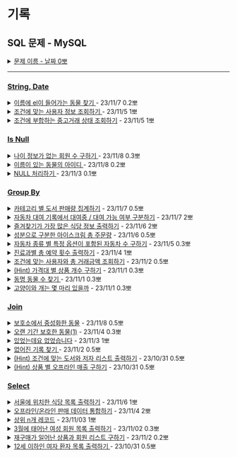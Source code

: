 # 기록
## SQL 문제 - MySQL 

<details>
<summary><a href="">문제 이름 - 날짜 0뽀</a></summary>
<div markdown="1">
<ul>
<li>문제 핵심</li>
<li>새로 알게된 것</li>
<li>궁금한 / 보충이 필요한 부분</li>
<li>하고 싶은 말</li>
</ul>
</div>
</details>

-----
### [String, Date](StringDate)


<details>
<summary><a href="StringDate/AnimalWithAnElInItsName.sql.sql">이름에 el이 들어가는 동물 찾기 </a>- 23/11/7 0.2뽀</summary>
<div markdown="1">
<ul>
<li>문제 핵심<ul>
<li>문자열 포함 여부 확인하기</li>
</ul>
</li>
<li>새로 알게된 것<ul>
<li>ike에 알파벳은 대소문자 구분 X</li>
<li>order by도 대소문자 구분 X</li>
</ul>
</li>
</ul>
</div>
</details>



<details>
<summary><a href="StringDate/UserInformation.sql">조건에 맞는 사용자 정보 조회하기 </a>- 23/11/5 1뽀</summary>
<div markdown="1">
<ul>
<li>문제 핵심<ul>
<li>문자를 적절히 더해 주소 나타내기</li>
<li>문자를 적절히 나눠 핸드폰 번호 나타내기</li>
</ul>
</li>
<li>새로 알게된 것<ul>
<li>CONCAT, SUBSTRING</li>
</ul>
</li>
<li>궁금한 / 보충이 필요한 부분<ul>
<li>정규 표현식</li>
</ul>
</li>
<li>하고 싶은 말<ul>
<li>총미님, 정빈님, 지원님이랑 같이 했다! 즐겁다 ㅎㅅㅎ</li>
</ul>
</li>
</ul>
</div>
</details>



<details>
<summary><a href="StringDate/TheStatusOfUsedTransactions.sql">조건에 부합하는 중고거래 상태 조회하기</a> - 23/11/5 1뽀</summary>
<div markdown="1">
<ul>
<li>문제 핵심<ul>
<li>특정 문자를 다른 문자로 변환</li>
</ul>
</li>
<li>새로 알게된 것<ul>
<li>case when </li>
</ul>
</li>
<li>궁금한 / 보충이 필요한 부분<ul>
<li>replace</li>
</ul>
</li>
</ul>
</div>
</details>


### [Is Null](ISNULL)

<details>
<summary><a href="ISNULL/MembersWithoutAgeInformation.sql">나이 정보가 없는 회원 수 구하기 </a> - 23/11/8 0.3뽀</summary>
<div markdown="1">
<ul>
<li>문제 핵심<ul>
<li>sum, count, null의 관계</li>
</ul>
</li>
<li>새로 알게된 것<ul>
<li>count<ul>
<li>null 포함해서 count함</li>
<li>null인 경우 1 반환해 count도 가능</li>
</ul>
</li>
<li>sum<ul>
<li>sum( is null ) is null은 true/false 1/0 반환</li>
</ul>
</li>
</ul>
</li>
<li>궁금한 / 보충이 필요한 부분<ul>
<li>집계함수 등에서 null의 처리</li>
</ul>
</li>
<li>하고 싶은 말<ul>
<li>과거의 정빈님에게 여러 방식으로 푸는 법을 열심히 배웠다!</li>
</ul>
</li>
</ul>
</div>
</details>


<details>
<summary><a href="ISNULL/IDOfTheAnimalWithAName.sql">이름이 있는 동물의 아이디 </a> - 23/11/8 0.2뽀</summary>
<div markdown="1">
<ul>
<li>문제 핵심<ul>
<li>NAME이 비어있지 않은 곳 출력하기</li>
</ul>
</li>
</ul>
</div>
</details>

<details>
<summary><a href="ISNULL/ProcessingNULL.sql">NULL 처리하기 </a> - 23/11/3 0.1뽀</summary>
<div markdown="1">
<ul>
<li>문제 핵심<ul>
<li>NULL 처리하기</li>
</ul>
</li>
<li>새로 알게된 것<ul>
<li>IFNULL 사용법</li>
</ul>
</li>
<li>궁금한 / 보충이 필요한 부분</li>
<li>하고 싶은 말</li>
</ul>
</div>
</details>

### [Group By](GROUPBY)


<details>
<summary><a href="GROUPBY/CountingBookSalesByCategory.sql">카테고리 별 도서 판매량 집계하기</a> - 23/11/7 0.5뽀</summary>
<div markdown="1">
<ul>
<li>문제 핵심<ul>
<li>카테고리 별 도서 판매량을 합산하기</li>
</ul>
</li>
<li>새로 알게된 것<ul>
<li>.</li>
</ul>
</li>
<li>궁금한 / 보충이 필요한 부분<ul>
<li>.</li>
</ul>
</li>
<li>하고 싶은 말<ul>
<li>봉승님 정빈님이랑 지원님 &gt;&lt; 이랑 같이~.~</li>
</ul>
</li>
</ul>
</div>
</details>


<details>
<summary><a href="GROUPBY/DistinguishWhetherCarRentalIsAvailableRentalInTheCarRentalRecord.sql">자동차 대여 기록에서 대여중 / 대여 가능 여부 구분하기</a> - 23/11/7 2뽀</summary>
<div markdown="1">
<ul>
<li>문제 핵심<ul>
<li>case로 조건 분기, case 내에서 걸러주기</li>
</ul>
</li>
<li>새로 알게된 것<ul>
<li>subquery를 case when in( ) 사용하기</li>
<li>group by 후 select에서 group by 컬럼으로 이용하지 않으면 대표값으로 이용되는 점 주의!</li>
</ul>
</li>
<li>궁금한 / 보충이 필요한 부분<ul>
<li>between 포맷 통일되면 가능 ? dateformat은 가능</li>
</ul>
</li>
</ul>
</div>
</details>






<details>
<summary><a href="GROUPBY/theMostFavoriteRestaurantInformation.sql.sql.sql">즐겨찾기가 가장 많은 식당 정보 출력하기</a> - 23/11/6 2뽀</summary>
<div markdown="1">
<ul>
<li>문제 핵심<ul>
<li>그룹 별 가장 많은 favorite 출력하기</li>
</ul>
</li>
<li>새로 알게된 것<ul>
<li>WHERE IN 으로 서브 쿼리 사용법</li>
<li>집계함수를 사용한 컬럼과 groupby 이용된 컬럼이 아닌 걸 출력하면, 연계된 결과가 아닌 각각 별개의 값이 출력됨.</li>
</ul>
</li>
<li>궁금한 / 보충이 필요한 부분<ul>
<li>where in, 서브쿼리 사용법</li>
<li>FAVORITES이 중복인 경우 걸러주는 건?</li>
</ul>
</li>
<li>하고 싶은 말<ul>
<li>집계함수와 매칭하는 게 어려웠음.</li>
</ul>
</li>
</ul>
</div>
</details>



<details>
<summary><a href="GROUPBY/TotalOrderOfIceCreamDividedByIngredients.sql.sql">성분으로 구분한 아이스크림 총 주문량</a> - 23/11/6 0.5뽀</summary>
<div markdown="1">
<ul>
<li>문제 핵심<ul>
<li>같은 성분 아이스크림 구하고 합계 구하기</li>
</ul>
</li>
<li>새로 알게된 것<ul>
<li>inner join인 경우 where로 결합 가능</li>
</ul>
</li>
</ul>
</div>
</details>

<details>
<summary><a href="GROUPBY/CarsWithSpecificOptionsByCarType.sql">자동차 종류 별 특정 옵션이 포함된 자동차 수 구하기</a> - 23/11/5 0.3뽀</summary>
<div markdown="1">
</div>
<ul>
<li>문제 핵심<ul>
<li>특정 문자 포함 여부 확인하기</li>
</ul>
</li>
<li>새로 알게된 것<ul>
<li>LIKE</li>
</ul>
</li>
<li>궁금한 / 보충이 필요한 부분<ul>
<li>LIKE, CONCAT</li>
<li>문제 예시 파악 후 조건 줄이기</li>
</ul>
</li>
</ul>
</details>


<details>
<summary><a href="GROUPBY/TheTotalNumberOfAppointmentsPerDepartment.sql">진료과별 총 예약 횟수 출력하기</a> - 23/11/4 1뽀</summary>
<div markdown="1">
<ul>
<li>문제 핵심<ul>
<li>월로 조회 후 진료과코드로 묶어 count하기</li>
</ul>
</li>
<li>새로 알게된 것<ul>
<li>별칭에 “” 안 붙여도 됨.</li>
<li>ORDER BY 에 별칭 사용 가능</li>
</ul>
</li>
</ul>
</div>
</details>

<details>
<summary><a href="GROUPBY/TotalTransactionAmountMeetsTheCondition.sql"> 조건에 맞는 사용자와 총 거래금액 조회하기</a> - 23/11/2 0.5뽀 </summary>
<div markdown="1">
<ul>
<li>문제 핵심<ul>
<li>다른 컬럼명으로 JOIN하기</li>
</ul>
</li>
<li>새로 알게된 것<ul>
<li>.</li>
</ul>
</li>
<li>궁금한 / 보충이 필요한 부분<ul>
<li>숫자 단위를 잘 보자! </li>
</ul>
</li>
</ul>
</div>
</details>



<details>
<summary> <a href="GROUPBY/FindProductsByPriceRange.sql"> (Hint) 가격대 별 상품 개수 구하기</a>
 - 23/11/1 0.3뽀</summary>
<div markdown="1">
<ul>
<li>문제 핵심<ul>
<li>계산해서 group by 하기!</li>
</ul>
</li>
<li>새로 알게된 것<ul>
<li>SELECT 절에서 계산한 값으로 column 생성</li>
</ul>
</li>
<li>궁금한 / 보충이 필요한 부분<ul>
<li>FLOOR 사용법</li>
</ul>
</li>
<li>하고 싶은 말<ul>
<li>오늘도~! 정빈님이 풀자고 한 덕에 후다닥~ 한 30분 내에 3문제 다 푼 것 같다~ !!! 야호야호~!~!</li>
<li>계산.. 해야 한다니.. 이제 ... 더 열심히 생각해야 한다... 더 적절한 계산...</li>
</ul>
</li>
</ul>
</div>
</details>

<details>
<summary><a href="GROUPBY/FindTheSameNameAnimals.sql"> 동명 동물 수 찾기 </a> - 23/11/1 0.3뽀</summary>
<div markdown="1">
<ul>
<li>문제 핵심<ul>
<li>NULL 제외한 값 조회하기</li>
</ul>
</li>
<li>새로 알게된 것<ul>
<li>IS NOT NULL 사용!</li>
</ul>
</li>
<li>궁금한 / 보충이 필요한 부분<ul>
<li>WHERE에 쓰는 것과 HAVING에 쓰는 것의 차이점.</li>
</ul>
</li>
</ul>
</div>
</details>


<details>
<summary> <a href="GROUPBY/HowManyCatsAndDogs.sql">고양이와 개는 몇 마리 있을까</a> - 23/11/1 0.3뽀</summary>
<div markdown="1">
<ul>
<li>문제 핵심<ul>
<li>group by, count 사용 </li>
</ul>
</li>
<li>새로 알게된 것<ul>
<li>count(*) 사용과 group by로 묶은 컬럼으로 넣어 사용하는 것과 결과가 같음.</li>
</ul>
</li>
<li>궁금한 / 보충이 필요한 부분<ul>
<li>count() 대상 정확히 알기</li>
</ul>
</li>
</ul>
</div>
</details>

### [Join](JOIN)


<details>
<summary><a href="JOIN/AnimalNeuteredInAShelter.sql">보호소에서 중성화한 동물</a> - 23/11/8 0.5뽀</summary>
<div markdown="1">
<ul>
<li>문제 핵심<ul>
<li>LIKE와 NOT LIKE로 조건 확인하기</li>
</ul>
</li>
<li>하고 싶은 말<ul>
<li>정빈님과 지원님과 &gt;&lt;</li>
</ul>
</li>
</ul>
</div>
</details>

<details>
<summary><a href="JOIN/Long-termAnimal1.sql">오랜 기간 보호한 동물(1)</a> - 23/11/4 0.3뽀</summary>
<div markdown="1">
<ul>
<li>문제 핵심<ul>
<li>nullable로 조건 찾기, left join</li>
</ul>
</li>
</ul>
</div>
</details>

<details>
<summary><a href="JOIN/ThereWasButThereWasNot.sql">있었는데요 없었습니다</a> - 23/11/3 1뽀</summary>
<div markdown="1">
<ul>
<li>문제 핵심<ul>
<li>join한 테이블로 날짜 비교</li>
</ul>
</li>
<li>새로 알게된 것<ul>
<li>datetime 비교하는 법</li>
</ul>
</li>
<li>궁금한 / 보충이 필요한 부분<ul>
<li>LEFT JOIN, INNER JOIN 기준</li>
</ul>
</li>
</ul>
</div>
</details>


<details>
<summary><a href="JOIN/MissingRecords.sql">없어진 기록 찾기 </a> - 23/11/2 0.5뽀</summary>
<div markdown="1">
<ul>
<li>문제 핵심<ul>
<li>LEFT JOIN, Nullable 확인 및 조회할 컬럼 설정</li>
</ul>
</li>
<li>새로 알게된 것<ul>
<li>문제 표의 null 허용 여부를 잘 보고 비교할 컬럼을 선택해야 함.</li>
</ul>
</li>
<li>궁금한 / 보충이 필요한 부분<ul>
<li>.</li>
</ul>
</li>
<li>하고 싶은 말<ul>
<li>총미님도 같이 풀었다! ㅎㅅㅎ 짱짱~! 계속 같이 풀고 싶다!</li>
</ul>
</li>
</ul>
</div>
</details>


<details>
<summary><a href="JOIN/PrintBooksAndAuthorList.sql"> (Hint) 조건에 맞는 도서와 저자 리스트 출력하기</a> - 23/10/31 0.5뽀 </summary>
<div markdown="1">
<ul>
<li>문제 핵심<ul>
<li>INNER JOIN과 조건 설정</li>
</ul>
</li>
<li>새로 알게된 것<ul>
<li>DATA_FORMAT</li>
</ul>
</li>
</ul>
</div>
</details>


<details>
<summary><a href="JOIN/GetSumByProduct.sql">(Hint) 상품 별 오프라인 매출 구하기</a> - 23/10/31 0.5뽀 </summary>
<div markdown="1">
<ul>
<li>문제 핵심<ul>
<li>GROUP BY와 SUM 이용하기</li>
</ul>
</li>
<li>새로 알게된 것<ul>
<li>SUM(COLUMN) → COLUMN 대신 컬럼 계산식으로 넣을 수 있음.</li>
<li>ORDER BY 기준 두 개</li>
</ul>
</li>
<li>궁금한 / 보충이 필요한 부분<ul>
<li>집계 함수!</li>
<li>SUM이 빠지면 무슨 값이 나오는 거지?</li>
</ul>
</li>
<li>하고 싶은 말<ul>
<li>새벽에 우다다 두 문제 풀어서 세 문제 풀었다!!!</li>
<li>오랜만에 보니 재밌고, 집계 함수는 역시.. 뭔가 까다롭다는 것...</li>
</ul>
</li>
</ul>
</div>
</details>

### [Select](Select)



<details>
<summary><a href="Select/ListOfRestaurantsLocatedInSeoul.sql">서울에 위치한 식당 목록 출력하기</a> - 23/11/6 1뽀</summary>
<div markdown="1">
<ul>
<li>문제 핵심<ul>
<li>조건으로 한 번 걸러주기</li>
</ul>
</li>
<li>새로 알게된 것<ul>
<li>WHERE 사용할 때도 어디 컬럼인지 표기해야 함.</li>
<li>서브 쿼리 사용하지 않고, JOIN, WHERE로도 가능</li>
</ul>
</li>
<li>궁금한 / 보충이 필요한 부분<ul>
<li>WHERE (infos.REST_ID)</li>
<li>LIKE ‘서울%’</li>
</ul>
</li>
<li>하고 싶은 말<ul>
<li>봉승님, 정빈님, 지원님이랑 함께 풀었다&gt;&lt; ㅎㅎㅎ </li>
</ul>
</li>
</ul>
</div>
</details>


<details>
<summary><a href="Select/ConsolidateOfflineAndOnlineSalesData.sql">오프라인/온라인 판매 데이터 통합하기</a> - 23/11/4 2뽀</summary>
<div markdown="1">
<ul>
<li>문제 핵심<ul>
<li>테이블 합치고, 없는 값 null 처리</li>
</ul>
</li>
<li>새로 알게된 것<ul>
<li>union 시 order by만 하나, 다른 where 등은 각각 처리.</li>
<li>union 은 중복 제거, union all은 중복 포함</li>
<li>궁금한 / 보충이 필요한 부분</li>
<li>full outer join은 이건 언제 쓰지?</li>
</ul>
</li>
<li>하고 싶은 말<ul>
<li>정빈님이 union 알려주셨다!!!! union, union all의 차이점과 order by는 맨 마지막 한 번만 쓴다고 공부한 게 어렴풋 기억나서 재미있었다.</li>
</ul>
</li>
</ul>
</div>
</details>

<details>
<summary><a href="">상위 n개 레코드</a> - 23/11/03 1뽀</summary>
<div markdown="1">
<ul>
<li>문제 핵심<ul>
<li>LIMIT, 서브 쿼리.</li>
</ul>
</li>
<li>새로 알게된 것<ul>
<li>LIMIT 이용법</li>
</ul>
</li>
<li>궁금한 / 보충이 필요한 부분<ul>
<li>LIMIT 맨 아래에 보고 싶은 거 거르기<ul>
<li>order by와 함께 사용 시 top만 확인 가능</li>
</ul>
</li>
<li>서브 쿼리로 min 선택해서 min값과 같은 datetime 선택<ul>
<li>min 선택 시 해당 컬럼의 data 값 한 개만 들고 옴.</li>
</ul>
</li>
</ul>
</li>
<li>하고 싶은 말<ul>
<li>정빈님과 총미님과 풀었다~~! 서브 쿼리를 좀 더 연습해야겠다.</li>
</ul>
</li>
</ul>
</div>
</details>

<details>
<summary><a href="Select/MemberListBornInMarch.sql"> 3월에 태어난 여성 회원 목록 출력하기</a> - 23/11/02 0.3뽀</summary>
<div markdown="1">
<ul>
<li>문제 핵심<ul>
<li>날짜 추출하는 법</li>
</ul>
</li>
<li>새로 알게된 것<ul>
<li>MONTH()로 추출 가능</li>
<li>LIKE로 추출 가능</li>
</ul>
</li>
<li>궁금한 / 보충이 필요한 부분<ul>
<li>DATE_FORMAT 이용법</li>
</ul>
</li>
</ul>
</div>
</details>


<details>
<summary><a href="Select/GetRepurchasedGoodsAndMember.sql"> 재구매가 일어난 상품과 회원 리스트 구하기</a> - 23/11/2 0.2뽀</summary>
<div markdown="1">
<ul>
<li>문제 핵심<ul>
<li>GROUP BY 로 두 컬럼을 묶어서 집계 함수 사용하기</li>
</ul>
</li>
<li>새로 알게된 것<ul>
<li>GROUP BY 로 두 컬럼을 묶고, count(*) 하면 묶인 걸 기준으로 중복 확인 가능!</li>
</ul>
</li>
<li>궁금한 / 보충이 필요한 부분<ul>
<li>COUNT(*), COUNT(USER_ID), COUNT(PRODUCT_ID) → 왜 이렇게 가능하고, COUNT(USER_ID, PRODUCT_ID ) 이건 왜 안 되지?</li>
</ul>
</li>
<li>하고 싶은 말<ul>
<li>이거 맞나? 싶은데 풀려서 신기했다..!</li>
</ul>
</li>
</ul>
</div>
</details>

<details>
<summary><a href="Select/PatientUnder12.sql">12세 이하인 여자 환자 목록 출력하기 </a> - 23/10/31 0.5뽀</summary>
<div markdown="1">
<ul>
<li>문제 핵심<ul>
<li>여러 컬럼으로 정렬 기준 정하고, 비어있는 값에 대체값 넣기</li>
</ul>
</li>
<li>새로 알게된 것<ul>
<li>GROUP BY, ORDER BY(기본 오름차순) DESC, IFNULL</li>
</ul>
</li>
<li>궁금한 / 보충이 필요한 부분<ul>
<li>지금은 딱히 없음</li>
</ul>
</li>
<li>하고 싶은 말<ul>
<li>오랜만에 푸니까 진짜 다 까먹었지만 열심히 검색해서 채워 넣어야지~!</li>
</ul>
</li>
</ul>
</div>
</details>

